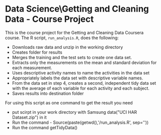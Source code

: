 # Data Science\Getting and Cleaning Data - Course Project

This is the course project for the Getting and Cleaning Data Coursera course.
The R script, `run_analysis.R`, does the following:

* Downloads raw data and unzip in the working directory
* Creates folder for results
* Merges the training and the test sets to create one data set.
* Extracts only the measurements on the mean and standard deviation for each measurement.
* Uses descriptive activity names to name the activities in the data set
* Appropriately labels the data set with descriptive variable names.
* From the data set in step 4, creates a second, independent tidy data set with the average of
   each variable for each activity and each subject.
* Saves results into destination folder
 
For using this script as one command to get the result you need

* put scirpt in your work directory with Samsung data("UCI HAR Dataset.zip") in it
* Run the command  - Source(paste(getwd(),'/run_analysis.R', sep=''))
* Run the command getTidyData()
